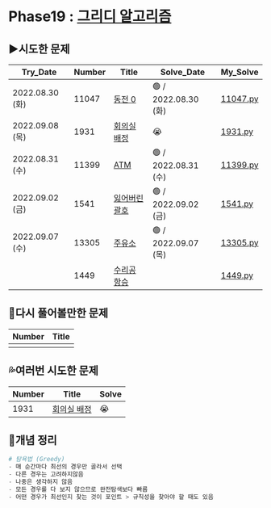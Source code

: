 # Phase19 : [그리디 알고리즘](https://www.acmicpc.net/step/33)

## ▶️시도한 문제

| Try_Date        | Number | Title                                                 | Solve_Date           | My_Solve               |
| --------------- | ------ | ----------------------------------------------------- | -------------------- | ---------------------- |
| 2022.08.30 (화) | 11047  | [동전 0](https://www.acmicpc.net/problem/11047)       | 🟢 / 2022.08.30 (화) | [11047.py](./11047.py) |
| 2022.09.08 (목) | 1931   | [회의실 배정](https://www.acmicpc.net/problem/1931)   | 😭                   | [1931.py](./1931.py)   |
| 2022.08.31 (수) | 11399  | [ATM](https://www.acmicpc.net/problem/11399)          | 🟢 / 2022.08.31 (수) | [11399.py](./11399.py) |
| 2022.09.02 (금) | 1541   | [잃어버린 괄호](https://www.acmicpc.net/problem/1541) | 🟢 / 2022.09.02 (금) | [1541.py](./1541.py)   |
| 2022.09.07 (수) | 13305  | [주유소](https://www.acmicpc.net/problem/13305)       | 🟢 / 2022.09.07 (목) | [13305.py](./13305.py) |
|                 | 1449   | [수리공 항승](https://www.acmicpc.net/problem/1449)   |                      | [1449.py](./1449.py)   |

## 💫다시 풀어볼만한 문제

| Number | Title |
| ------ | ----- |
|        |       |

## 💦여러번 시도한 문제

| Number | Title                                               | Solve |
| ------ | --------------------------------------------------- | ----- |
| 1931   | [회의실 배정](https://www.acmicpc.net/problem/1931) | 😭    |

## 📑개념 정리

```python
# 탐욕법 (Greedy)
- 매 순간마다 최선의 경우만 골라서 선택
- 다른 경우는 고려하지않음
- 나중은 생각하지 않음
- 모든 경우를 다 보지 않으므로 완전탐색보다 빠름
- 어떤 경우가 최선인지 찾는 것이 포인트 > 규칙성을 찾아야 할 때도 있음
```
